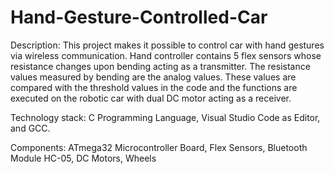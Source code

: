 # Hand-Gesture-Controlled-Car
Description:
This project makes it possible to control car with hand gestures via wireless communication. Hand controller contains 5 flex sensors whose resistance changes upon bending acting as a transmitter. The resistance values measured by bending are the analog values. These values are compared with the threshold values in the code and the functions are executed on the robotic car with dual DC motor acting as a receiver. 

Technology stack:
C Programming Language, Visual Studio Code as Editor, and GCC.

Components:
ATmega32 Microcontroller Board, Flex Sensors, Bluetooth Module HC-05, DC Motors, Wheels
